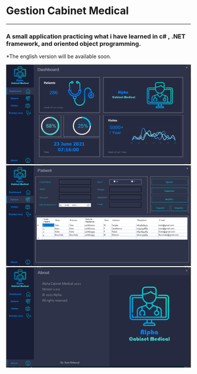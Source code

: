 # Gestion Cabinet Medical
---
### A small application practicing what i have learned in c# , .NET framework, and oriented object programming.<br/>

*The english version will be available soon.

![](https://github.com/ilyasbelaoud/gestion-cabinet-medical/blob/master/images/1.PNG)
![](https://github.com/ilyasbelaoud/gestion-cabinet-medical/blob/master/images/2.PNG)
![](https://github.com/ilyasbelaoud/gestion-cabinet-medical/blob/master/images/3.PNG)




